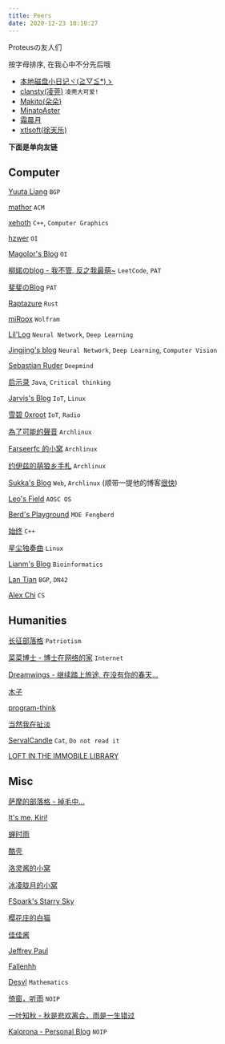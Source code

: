```yaml
---
title: Peers
date: 2020-12-23 10:10:27
---
```


Proteusの友人们

按字母排序, 在我心中不分先后哦

* [本地磁盘小日记ヾ(≧▽≦*)ゝ](http://ohayou.aimo.moe/)
* [clansty(凌莞)](https://c5y.moe/) `凌莞大可爱!`
* [Makito(朵朵)](https://keep.moe/)
* [MinatoAster](http://minatoaster.github.io)
* [霜晨月](https://shuangchenyue.top)
* [xtlsoft(徐天乐)](https://www.xtlsoft.top)

**下面是单向友链**

## Computer

[Yuuta Liang](https://yuuta.moe/) `BGP`

[mathor](https://wmathor.com/) `ACM`

[xehoth](https://blog.xehoth.cc/) `C++`, `Computer Graphics`

[hzwer](http://hzwer.com/) `OI`

[Magolor's Blog](https://magolor.cn/) `OI`

[柳婼のblog - 我不管, 反之我最萌~](https://www.liuchuo.net/) `LeetCode`, `PAT`

[斐斐のBlog](https://www.mmuaa.com/) `PAT`

[Raptazure](https://raptazure.github.io/) `Rust`

[miRoox](https://miroox.github.io/blog/) `Wolfram`

[Lil'Log](https://lilianweng.github.io/lil-log/) `Neural Network`, `Deep Learning`

[Jingjing's blog](https://angericky.github.io/) `Neural Network`, `Deep Learning`, `Computer Vision`

[Sebastian Ruder](https://ruder.io/) `Deepmind`

[启示录](https://joybean.org) `Java`, `Critical thinking`

[Jarvis's Blog](https://www.jarvisw.com/) `IoT`, `Linux`

[雪碧 0xroot](https://cn0xroot.com/) `IoT`, `Radio`

[為了可能的聲音](https://blog.rex-tsou.com/) `Archlinux`

[Farseerfc 的小窝](http://farseerfc.me/zhs/) `Archlinux`

[约伊兹的萌狼乡手札](https://blog.yoitsu.moe/) `Archlinux`

[Sukka's Blog](https://blog.skk.moe/) `Web`, `Archlinux` (顺带一提他的博客[很快](https://github.com/ppoffice/hexo-theme-icarus/issues/822))

[Leo's Field](https://szclsya.me/) `AOSC OS`

[Berd's Playground](https://blog.berd.moe/) `MOE Fengberd`

[始终](https://liam.page/) `C++`

[星尘独奏曲](https://www.starduster.me/) `Linux`

[Lianm's Blog](https://ming-lian.github.io/) `Bioinformatics`

[Lan Tian](https://lantian.pub/) `BGP`, `DN42`

[Alex Chi](https://www.skyzh.dev/) `CS`

## Humanities

[长征部落格](https://www.cz5h.com/) `Patriotism`

[菜菜博士 - 博士在网络的家](https://microcai.org/) `Internet`

[Dreamwings - 继续踏上旅途, 在没有你的春天...](https://www.dreamwings.cn/)

[木子](https://blog.502.li/)

[program-think](https://program-think.blogspot.com/)

[当然我在扯淡](http://www.yinwang.org/)

[ServalCandle](https://servalcandle.github.io/) `Cat`, `Do not read it`

[LOFT IN THE IMMOBILE LIBRARY](https://librarian.mukiyu.moe/)

## Misc

[萨摩的部落格 - 掉毛中...](https://i-meto.com/)

[It's me, Kiri!](https://kirikira.moe/)

[蝉时雨](https://chanshiyu.com/)

[酷壳](https://coolshell.cn/)

[洛灵酱的小窝](https://blog.luoling8192.top/)

[冰凌胧月的小窝](https://imiku.me/)

[FSpark's Starry Sky](https://www.cnblogs.com/StarSpark)

[樱花庄的白猫](https://2heng.xin/)

[佳佳酱](https://luojia.me/)

[Jeffrey Paul](https://sneak.berlin/)

[Fallenhh](https://fallen.moe/)

[Desvl](https://desvl.xyz/) `Mathematics`

[倚窗，听雨](https://blog.coelacanthus.moe/) `NOIP`

[一叶知秋 - 秋是悲欢离合，雨是一生错过](https://blog.rain.cx/) 

[Kalorona - Personal Blog](https://kalorona.com/) `NOIP`
